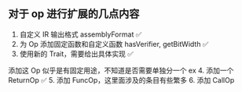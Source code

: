 ## 对于 op 进行扩展的几点内容

1. 自定义 IR 输出格式 assemblyFormat   ✅
2. 为 Op 添加固定函数和自定义函数   hasVerifier, getBitWidth ✅
3. 使用新的 Trait，需要给出具体实现 ✅

添加这 Op 似乎是有固定用途，不知道是否需要单独分一个 ex
4. 添加一个 ReturnOp                    ✅
5. 添加 FuncOp，这里面涉及的条目有些繁多
6. 添加 CallOp
